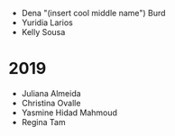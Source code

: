 
- Dena "(insert cool middle name") Burd
- Yuridia Larios
- Kelly Sousa

# 2019

- Juliana Almeida
- Christina Ovalle
- Yasmine Hidad Mahmoud
- Regina Tam


